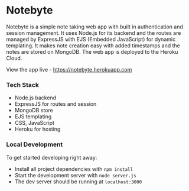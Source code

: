 # Notebyte
Notebyte is a simple note taking web app with built in authentication and session management. It uses Node.js for its backend and the routes are managed by ExpressJS with EJS (Embedded JavaScript) for dynamic templating. It makes note creation easy with added timestamps and the notes are stored on MongoDB. The web app is deployed to the Heroku Cloud.

View the app live - https://notebyte.herokuapp.com

### Tech Stack
* Node.js backend
* ExpressJS for routes and session
* MongoDB store
* EJS templating
* CSS, JavaScript
* Heroku for hosting

### Local Development
To get started developing right away:

* Install all project dependencies with `npm install`
* Start the development server with `node server.js`
* The dev server should be running at `localhost:3000`

